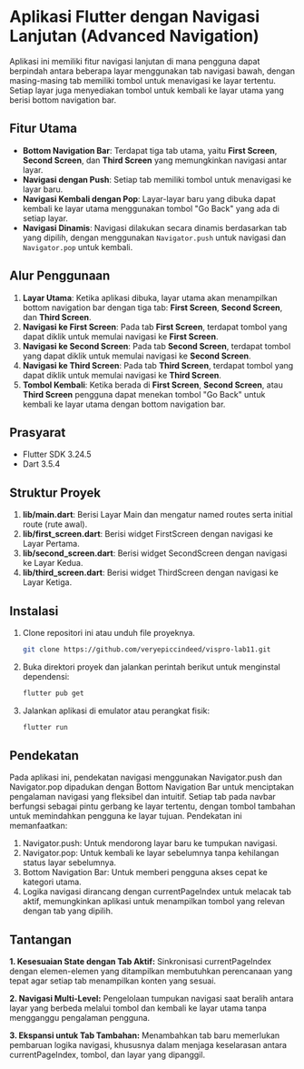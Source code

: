 # Aplikasi Flutter dengan Navigasi Lanjutan (Advanced Navigation)

 Aplikasi ini memiliki fitur navigasi lanjutan di mana pengguna dapat berpindah antara beberapa layar menggunakan tab navigasi bawah, dengan masing-masing tab memiliki tombol untuk menavigasi ke layar tertentu. Setiap layar juga menyediakan tombol untuk kembali ke layar utama yang berisi bottom navigation bar.

## Fitur Utama
- **Bottom Navigation Bar**: Terdapat tiga tab utama, yaitu **First Screen**, **Second Screen**, dan **Third Screen** yang memungkinkan navigasi antar layar.
- **Navigasi dengan Push**: Setiap tab memiliki tombol untuk menavigasi ke layar baru.
- **Navigasi Kembali dengan Pop**: Layar-layar baru yang dibuka dapat kembali ke layar utama menggunakan tombol "Go Back" yang ada di setiap layar.
- **Navigasi Dinamis**: Navigasi dilakukan secara dinamis berdasarkan tab yang dipilih, dengan menggunakan `Navigator.push` untuk navigasi dan `Navigator.pop` untuk kembali.

## Alur Penggunaan
1. **Layar Utama**: Ketika aplikasi dibuka, layar utama akan menampilkan bottom navigation bar dengan tiga tab: **First Screen**, **Second Screen**, dan **Third Screen**.
2. **Navigasi ke First Screen**: Pada tab **First Screen**, terdapat tombol yang dapat diklik untuk memulai navigasi ke **First Screen**.
3. **Navigasi ke Second Screen**: Pada tab **Second Screen**, terdapat tombol yang dapat diklik untuk memulai navigasi ke **Second Screen**.
4. **Navigasi ke Third Screen**: Pada tab **Third Screen**, terdapat tombol yang dapat diklik untuk memulai navigasi ke **Third Screen**.
4. **Tombol Kembali**: Ketika berada di **First Screen**, **Second Screen**, atau **Third Screen** pengguna dapat menekan tombol "Go Back" untuk kembali ke layar utama dengan bottom navigation bar.

## Prasyarat
- Flutter SDK 3.24.5
- Dart 3.5.4

## Struktur Proyek
1. **lib/main.dart**: Berisi Layar Main dan mengatur named routes serta initial route (rute awal).
2. **lib/first_screen.dart**: Berisi widget FirstScreen dengan navigasi ke Layar Pertama.
3. **lib/second_screen.dart**: Berisi widget SecondScreen dengan navigasi ke Layar Kedua.
4. **lib/third_screen.dart**: Berisi widget ThirdScreen dengan navigasi ke Layar Ketiga.

## Instalasi

1. Clone repositori ini atau unduh file proyeknya.

   ```bash
   git clone https://github.com/veryepiccindeed/vispro-lab11.git

2. Buka direktori proyek dan jalankan perintah berikut untuk menginstal dependensi:

   ```bash
   flutter pub get

3. Jalankan aplikasi di emulator atau perangkat fisik:
    ```bash
   flutter run

## Pendekatan
Pada aplikasi ini, pendekatan navigasi menggunakan Navigator.push dan Navigator.pop dipadukan dengan Bottom Navigation Bar untuk menciptakan pengalaman navigasi yang fleksibel dan intuitif. Setiap tab pada navbar berfungsi sebagai pintu gerbang ke layar tertentu, dengan tombol tambahan untuk memindahkan pengguna ke layar tujuan. Pendekatan ini memanfaatkan:

1. Navigator.push: Untuk mendorong layar baru ke tumpukan navigasi.
2. Navigator.pop: Untuk kembali ke layar sebelumnya tanpa kehilangan status layar sebelumnya.
3. Bottom Navigation Bar: Untuk memberi pengguna akses cepat ke kategori utama.
4. Logika navigasi dirancang dengan currentPageIndex untuk melacak tab aktif, memungkinkan aplikasi untuk menampilkan tombol yang relevan dengan tab yang dipilih.


## Tantangan 
**1. Kesesuaian State dengan Tab Aktif:**
Sinkronisasi currentPageIndex dengan elemen-elemen yang ditampilkan membutuhkan perencanaan yang tepat agar setiap tab menampilkan konten yang sesuai.

**2. Navigasi Multi-Level:**
Pengelolaan tumpukan navigasi saat beralih antara layar yang berbeda melalui tombol dan kembali ke layar utama tanpa mengganggu pengalaman pengguna.

**3. Ekspansi untuk Tab Tambahan:**
Menambahkan tab baru memerlukan pembaruan logika navigasi, khususnya dalam menjaga keselarasan antara currentPageIndex, tombol, dan layar yang dipanggil.
